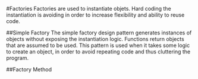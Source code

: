 #Factories
Factories are used to instantiate objets. Hard coding the instantiation is avoiding in order to increase flexibility and ability to reuse code.

##Simple Factory
The simple factory design pattern generates instances of objects without exposing the instantiation logic. Functions return objects that are assumed to be used.
This pattern is used when it takes some logic to create an object, in order to avoid repeating code and thus cluttering the program.

##Factory Method
